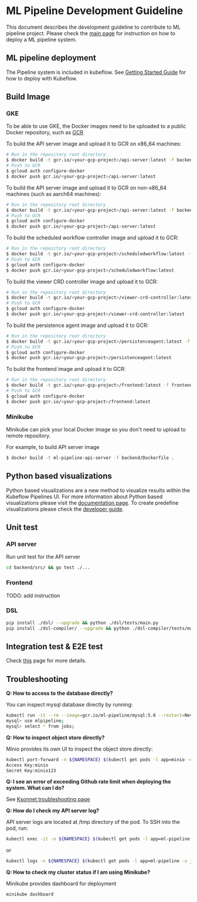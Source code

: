 # ML Pipeline Development Guideline

This document describes the development guideline to contribute to ML pipeline project. Please check the [main page](https://github.com/kubeflow/pipelines/blob/master/README.md) for instruction on how to deploy a ML pipeline system.

## ML pipeline deployment

The Pipeline system is included in kubeflow. See [Getting Started Guide](https://www.kubeflow.org/docs/started/getting-started/) for how to deploy with Kubeflow.

## Build Image

### GKE

To be able to use GKE, the Docker images need to be uploaded to a public Docker repository, such as [GCR](https://cloud.google.com/container-registry/)

To build the API server image and upload it to GCR on x86_64 machines:

```bash
# Run in the repository root directory
$ docker build -t gcr.io/<your-gcp-project>/api-server:latest -f backend/Dockerfile .
# Push to GCR
$ gcloud auth configure-docker
$ docker push gcr.io/<your-gcp-project>/api-server:latest
```

To build the API server image and upload it to GCR on non-x86_64 machines (such as aarch64 machines):

```bash
# Run in the repository root directory
$ docker build -t gcr.io/<your-gcp-project>/api-server:latest -f backend/Dockerfile
# Push to GCR
$ gcloud auth configure-docker
$ docker push gcr.io/<your-gcp-project>/api-server:latest
```

To build the scheduled workflow controller image and upload it to GCR:

```bash
# Run in the repository root directory
$ docker build -t gcr.io/<your-gcp-project>/scheduledworkflow:latest -f backend/Dockerfile.scheduledworkflow .
# Push to GCR
$ gcloud auth configure-docker
$ docker push gcr.io/<your-gcp-project>/scheduledworkflow:latest
```

To build the viewer CRD controller image and upload it to GCR:

```bash
# Run in the repository root directory
$ docker build -t gcr.io/<your-gcp-project>/viewer-crd-controller:latest -f backend/Dockerfile.viewercontroller .
# Push to GCR
$ gcloud auth configure-docker
$ docker push gcr.io/<your-gcp-project>/viewer-crd-controller:latest
```

To build the persistence agent image and upload it to GCR:

```bash
# Run in the repository root directory
$ docker build -t gcr.io/<your-gcp-project>/persistenceagent:latest -f backend/Dockerfile.persistenceagent .
# Push to GCR
$ gcloud auth configure-docker
$ docker push gcr.io/<your-gcp-project>/persistenceagent:latest
```

To build the frontend image and upload it to GCR:

```bash
# Run in the repository root directory
$ docker build -t gcr.io/<your-gcp-project>/frontend:latest -f frontend/Dockerfile .
# Push to GCR
$ gcloud auth configure-docker
$ docker push gcr.io/<your-gcp-project>/frontend:latest
```

### Minikube

Minikube can pick your local Docker image so you don't need to upload to remote repository.

For example, to build API server image

```bash
$ docker build -t ml-pipeline-api-server -f backend/Dockerfile .
```

## Python based visualizations

Python based visualizations are a new method to visualize results within the
Kubeflow Pipelines UI. For more information about Python based visualizations
please visit the [documentation page](https://www.kubeflow.org/docs/pipelines/sdk/python-based-visualizations).
To create predefine visualizations please check the [developer guide](https://github.com/kubeflow/pipelines/blob/master/backend/src/apiserver/visualization/README.md).

## Unit test

### API server

Run unit test for the API server

```bash
cd backend/src/ && go test ./...
```

### Frontend

TODO: add instruction

### DSL

```bash
pip install ./dsl/ --upgrade && python ./dsl/tests/main.py
pip install ./dsl-compiler/ --upgrade && python ./dsl-compiler/tests/main.py
```

## Integration test & E2E test

Check [this](https://github.com/kubeflow/pipelines/blob/master/test/README.md) page for more details.

## Troubleshooting

**Q: How to access to the database directly?**

You can inspect mysql database directly by running:

```bash
kubectl run -it --rm --image=gcr.io/ml-pipeline/mysql:5.6 --restart=Never mysql-client -- mysql -h mysql
mysql> use mlpipeline;
mysql> select * from jobs;
```

**Q: How to inspect object store directly?**

Minio provides its own UI to inspect the object store directly:

```bash
kubectl port-forward -n ${NAMESPACE} $(kubectl get pods -l app=minio -o jsonpath='{.items[0].metadata.name}' -n ${NAMESPACE}) 9000:9000
Access Key:minio
Secret Key:minio123
```

**Q: I see an error of exceeding Github rate limit when deploying the system. What can I do?**

See [Ksonnet troubleshooting page](https://github.com/ksonnet/ksonnet/blob/master/docs/troubleshooting.md#github-rate-limiting-errors)

**Q: How do I check my API server log?**

API server logs are located at /tmp directory of the pod. To SSH into the pod, run:

```bash
kubectl exec -it -n ${NAMESPACE} $(kubectl get pods -l app=ml-pipeline -o jsonpath='{.items[0].metadata.name}' -n ${NAMESPACE}) -- /bin/sh
```

or

```bash
kubectl logs -n ${NAMESPACE} $(kubectl get pods -l app=ml-pipeline -o jsonpath='{.items[0].metadata.name}' -n ${NAMESPACE})
```

**Q: How to check my cluster status if I am using Minikube?**

Minikube provides dashboard for deployment

```bash
minikube dashboard
```
